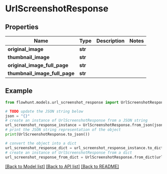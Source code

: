 # UrlScreenshotResponse


## Properties

Name | Type | Description | Notes
------------ | ------------- | ------------- | -------------
**original_image** | **str** |  | 
**thumbnail_image** | **str** |  | 
**original_image_full_page** | **str** |  | 
**thumbnail_image_full_page** | **str** |  | 

## Example

```python
from flowhunt.models.url_screenshot_response import UrlScreenshotResponse

# TODO update the JSON string below
json = "{}"
# create an instance of UrlScreenshotResponse from a JSON string
url_screenshot_response_instance = UrlScreenshotResponse.from_json(json)
# print the JSON string representation of the object
print(UrlScreenshotResponse.to_json())

# convert the object into a dict
url_screenshot_response_dict = url_screenshot_response_instance.to_dict()
# create an instance of UrlScreenshotResponse from a dict
url_screenshot_response_from_dict = UrlScreenshotResponse.from_dict(url_screenshot_response_dict)
```
[[Back to Model list]](../README.md#documentation-for-models) [[Back to API list]](../README.md#documentation-for-api-endpoints) [[Back to README]](../README.md)


